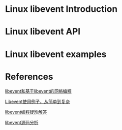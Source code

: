 
# Linux libevent Introduction

# Linux libevent API

# Linux libevent examples

# References

[libevent和基于libevent的网络编程](https://www.cnblogs.com/nearmeng/p/4043548.html)<br/>

[Libevent使用例子，从简单到复杂](https://blog.csdn.net/luotuo44/article/details/39670221)<br/>

[libevent编程疑难解答](https://blog.csdn.net/luotuo44/article/details/39547391)<br/>

[libevent源码分析](https://blog.csdn.net/luotuo44/article/category/2435521)<br/>

[]()<br/>
